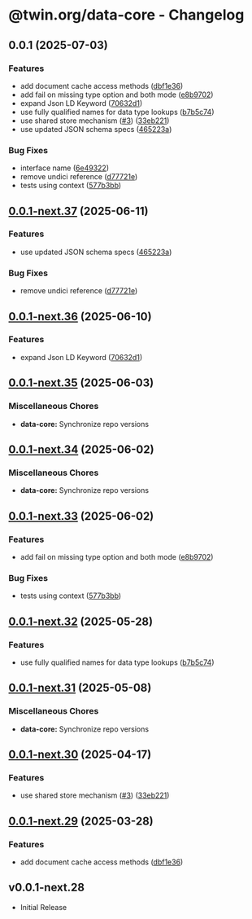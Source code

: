 # @twin.org/data-core - Changelog

## 0.0.1 (2025-07-03)


### Features

* add document cache access methods ([dbf1e36](https://github.com/twinfoundation/data/commit/dbf1e36d176c5f428f8c52628fb5a1ff7a6a174a))
* add fail on missing type option and both mode ([e8b9702](https://github.com/twinfoundation/data/commit/e8b97029a04b646497ff0e55b9610291e58ae92a))
* expand Json LD Keyword ([70632d1](https://github.com/twinfoundation/data/commit/70632d1e11ad85cf3c57e118476b125a673f1681))
* use fully qualified names for data type lookups ([b7b5c74](https://github.com/twinfoundation/data/commit/b7b5c746b0180a87baa976f6a7a76cedd53d8ff7))
* use shared store mechanism ([#3](https://github.com/twinfoundation/data/issues/3)) ([33eb221](https://github.com/twinfoundation/data/commit/33eb221ccec2b4a79549c06e9a04225009b93a46))
* use updated JSON schema specs ([465223a](https://github.com/twinfoundation/data/commit/465223a9e9c24af546480ef084327a78fa366eaa))


### Bug Fixes

* interface name ([6e49322](https://github.com/twinfoundation/data/commit/6e49322ec1797417220ec9e529bb124f4717f489))
* remove undici reference ([d77721e](https://github.com/twinfoundation/data/commit/d77721e21d23c7a6750c2f5cac8104851dfaa6d7))
* tests using context ([577b3bb](https://github.com/twinfoundation/data/commit/577b3bbb661eafbf6d3fd157133c106732e8eb3d))

## [0.0.1-next.37](https://github.com/twinfoundation/data/compare/data-core-v0.0.1-next.36...data-core-v0.0.1-next.37) (2025-06-11)


### Features

* use updated JSON schema specs ([465223a](https://github.com/twinfoundation/data/commit/465223a9e9c24af546480ef084327a78fa366eaa))


### Bug Fixes

* remove undici reference ([d77721e](https://github.com/twinfoundation/data/commit/d77721e21d23c7a6750c2f5cac8104851dfaa6d7))

## [0.0.1-next.36](https://github.com/twinfoundation/data/compare/data-core-v0.0.1-next.35...data-core-v0.0.1-next.36) (2025-06-10)


### Features

* expand Json LD Keyword ([70632d1](https://github.com/twinfoundation/data/commit/70632d1e11ad85cf3c57e118476b125a673f1681))

## [0.0.1-next.35](https://github.com/twinfoundation/data/compare/data-core-v0.0.1-next.34...data-core-v0.0.1-next.35) (2025-06-03)


### Miscellaneous Chores

* **data-core:** Synchronize repo versions

## [0.0.1-next.34](https://github.com/twinfoundation/data/compare/data-core-v0.0.1-next.33...data-core-v0.0.1-next.34) (2025-06-02)


### Miscellaneous Chores

* **data-core:** Synchronize repo versions

## [0.0.1-next.33](https://github.com/twinfoundation/data/compare/data-core-v0.0.1-next.32...data-core-v0.0.1-next.33) (2025-06-02)


### Features

* add fail on missing type option and both mode ([e8b9702](https://github.com/twinfoundation/data/commit/e8b97029a04b646497ff0e55b9610291e58ae92a))


### Bug Fixes

* tests using context ([577b3bb](https://github.com/twinfoundation/data/commit/577b3bbb661eafbf6d3fd157133c106732e8eb3d))

## [0.0.1-next.32](https://github.com/twinfoundation/data/compare/data-core-v0.0.1-next.31...data-core-v0.0.1-next.32) (2025-05-28)


### Features

* use fully qualified names for data type lookups ([b7b5c74](https://github.com/twinfoundation/data/commit/b7b5c746b0180a87baa976f6a7a76cedd53d8ff7))

## [0.0.1-next.31](https://github.com/twinfoundation/data/compare/data-core-v0.0.1-next.30...data-core-v0.0.1-next.31) (2025-05-08)


### Miscellaneous Chores

* **data-core:** Synchronize repo versions

## [0.0.1-next.30](https://github.com/twinfoundation/data/compare/data-core-v0.0.1-next.29...data-core-v0.0.1-next.30) (2025-04-17)


### Features

* use shared store mechanism ([#3](https://github.com/twinfoundation/data/issues/3)) ([33eb221](https://github.com/twinfoundation/data/commit/33eb221ccec2b4a79549c06e9a04225009b93a46))

## [0.0.1-next.29](https://github.com/twinfoundation/data/compare/data-core-v0.0.1-next.28...data-core-v0.0.1-next.29) (2025-03-28)


### Features

* add document cache access methods ([dbf1e36](https://github.com/twinfoundation/data/commit/dbf1e36d176c5f428f8c52628fb5a1ff7a6a174a))

## v0.0.1-next.28

- Initial Release
